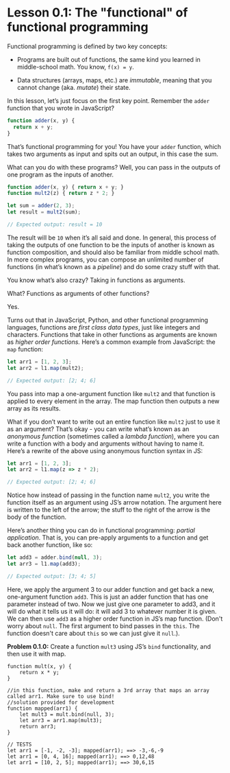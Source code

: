 # Lesson 0.1: The "functional" of functional programming

Functional programming is defined by two key concepts:

- Programs are built out of functions, the same kind you learned in middle-school math. You know, `f(x) = y`.

- Data structures (arrays, maps, etc.) are *immutable*, meaning that you cannot change (aka. _mutate_) their state.

In this lesson, let’s just focus on the first key point. Remember the `adder` function that you wrote in JavaScript?

```javascript
function adder(x, y) {
  return x + y;
}
```

That’s functional programming for you! You have your `adder` function, which takes two arguments as input and spits out an output, in this case the sum.

What can you do with these programs? Well, you can pass in the outputs of one program as the inputs of another.

```javascript
function adder(x, y) { return x + y; }
function mult2(z) { return z * 2; }

let sum = adder(2, 3);
let result = mult2(sum);

// Expected output: result = 10
```

The result will be `10` when it’s all said and done. In general, this process of taking the outputs of one function to be the inputs of another is known as function composition, and should also be familiar from middle school math. In more complex programs, you can compose an unlimited number of functions (in what’s known as a *pipeline*) and do some crazy stuff with that.

You know what’s also crazy? Taking in functions as arguments.

What? Functions as arguments of other functions?

Yes.

Turns out that in JavaScript, Python, and other functional programming languages, functions are *first class data types*, just like integers and characters. Functions that take in other functions as arguments are known as *higher order functions.* Here’s a common example from JavaScript: the `map` function:
  
```javascript
let arr1 = [1, 2, 3];
let arr2 = l1.map(mult2);

// Expected output: [2; 4; 6]
```

You pass into map a one-argument function like `mult2` and that function is applied to every element in the array. The map function then outputs a new array as its results.

What if you don’t want to write out an entire function like `mult2` just to use it as an argument? That’s okay - you can write what’s known as an *anonymous function* (sometimes called a *lambda function*), where you can write a function with a body and arguments without having to name it. Here’s a rewrite of the above using anonymous function syntax in JS: 

```javascript
let arr1 = [1, 2, 3];
let arr2 = l1.map(z => z * 2);

// Expected output: [2; 4; 6]
```

Notice how instead of passing in the function name `mult2`, you write the function itself as an argument using JS’s arrow notation. The argument here is written to the left of the arrow; the stuff to the right of the arrow is the body of the function.

Here’s another thing you can do in functional programming: *partial application*. That is, you can pre-apply arguments to a function and get back another function, like so:
  
```javascript
let add3 = adder.bind(null, 3);
let arr3 = l1.map(add3);

// Expected output: [3; 4; 5]
```

Here, we apply the argument 3 to our adder function and get back a new, one-argument function `add3`. This is just an adder function that has one parameter instead of two. Now we just give one parameter to add3, and it will do what it tells us it will do: it will add 3 to whatever number it is given. We can then use `add3` as a higher order function in JS’s map function. (Don't worry about `null`. The first argument to bind passes in the `this`. The function doesn't care about `this` so we can just give it `null`.).
  
**Problem 0.1.0:** Create a function `mult3` using JS’s `bind` functionality, and then use it with map.

```problem
function mult(x, y) {
    return x * y;
}

//in this function, make and return a 3rd array that maps an array called arr1. Make sure to use bind!
//solution provided for development
function mapped(arr1) {
    let mult3 = mult.bind(null, 3);
    let arr3 = arr1.map(mult3);
    return arr3;
}

// TESTS
let arr1 = [-1, -2, -3]; mapped(arr1); ==> -3,-6,-9
let arr1 = [0, 4, 16]; mapped(arr1); ==> 0,12,48
let arr1 = [10, 2, 5]; mapped(arr1); ==> 30,6,15
```
